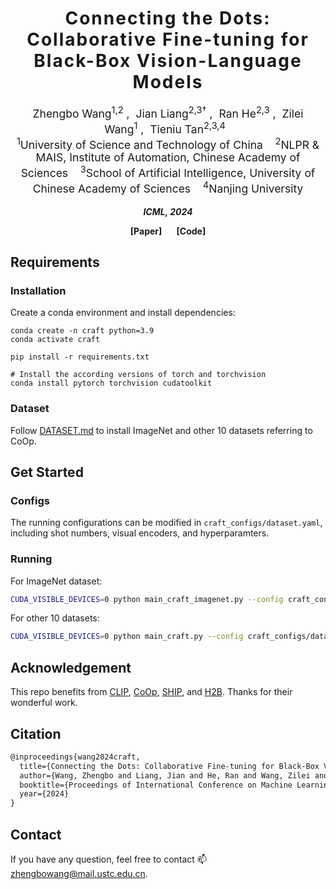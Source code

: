 <h1 align='center' style="text-align:center; font-weight:bold; font-size:2.0em;letter-spacing:2.0px;"> Connecting the Dots: Collaborative Fine-tuning for Black-Box Vision-Language Models </h1>

<p align='center' style="text-align:center;font-size:1.25em;">
    <a href="https://zhengbo.wang/" target="_blank" style="text-decoration: none;">Zhengbo Wang<sup>1,2</sup></a>&nbsp;,&nbsp;
    <a href="https://liangjian.xyz/" target="_blank" style="text-decoration: none;">Jian Liang<sup>2,3†</sup></a>&nbsp;,&nbsp;
    <a href="https://scholar.google.com/citations?user=ayrg9AUAAAAJ&hl=en" target="_blank" style="text-decoration: none;">Ran He<sup>2,3</sup></a>&nbsp;,&nbsp; 
    <a href="http://staff.ustc.edu.cn/~zlwang/index_en.html" target="_blank" style="text-decoration: none;">Zilei Wang<sup>1</sup></a>&nbsp;,&nbsp; 
	<a href="https://scholar.google.com/citations?user=W-FGd_UAAAAJ&hl=en" target="_blank" style="text-decoration: none;">Tieniu Tan<sup>2,3,4</sup></a>&nbsp;&nbsp;
	<br>
<sup>1</sup>University of Science and Technology of China&nbsp;&nbsp;&nbsp;
<sup>2</sup>NLPR & MAIS, Institute of Automation, Chinese Academy of Sciences&nbsp;&nbsp;&nbsp;
<sup>3</sup>School of Artificial Intelligence, University of Chinese Academy of Sciences&nbsp;&nbsp;&nbsp;
<sup>4</sup>Nanjing University 
</p>


<p align='center';>
<b>
<em>ICML, 2024</em> <br>
</b>
</p>
<p align='center' style="text-align:center;font-size:2.5 em;">
<b>
    <a href="https://arxiv.org/abs/2402.04050" target="_blank" style="text-decoration: none;">[Paper]</a>&nbsp;&nbsp;&nbsp;&nbsp;&nbsp;&nbsp;
    <a href="https://github.com/mrflogs/CraFT" target="_blank" style="text-decoration: none;">[Code]</a>
</b>
</p>


## Requirements
### Installation
Create a conda environment and install dependencies:
```
conda create -n craft python=3.9
conda activate craft

pip install -r requirements.txt

# Install the according versions of torch and torchvision
conda install pytorch torchvision cudatoolkit
```

### Dataset
Follow [DATASET.md](DATASET.md) to install ImageNet and other 10 datasets referring to CoOp.

## Get Started
### Configs
The running configurations can be modified in `craft_configs/dataset.yaml`, including shot numbers, visual encoders, and hyperparamters. 

### Running
For ImageNet dataset:
```bash
CUDA_VISIBLE_DEVICES=0 python main_craft_imagenet.py --config craft_configs/imagenet.yaml
```
For other 10 datasets:
```bash
CUDA_VISIBLE_DEVICES=0 python main_craft.py --config craft_configs/dataset.yaml
```

## Acknowledgement

This repo benefits from [CLIP](https://github.com/openai/CLIP), [CoOp](https://github.com/KaiyangZhou/CoOp), [SHIP](https://github.com/mrflogs/SHIP), and [H2B](https://github.com/mrflogs/ICLR24). Thanks for their wonderful work.

## Citation
```latex
@inproceedings{wang2024craft,
  title={Connecting the Dots: Collaborative Fine-tuning for Black-Box Vision-Language Models},
  author={Wang, Zhengbo and Liang, Jian and He, Ran and Wang, Zilei and Tan, Tieniu},
  booktitle={Proceedings of International Conference on Machine Learning (ICML)},
  year={2024}
}
```

## Contact

If you have any question, feel free to contact 📫zhengbowang@mail.ustc.edu.cn.
